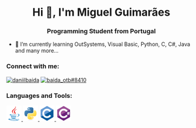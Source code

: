 <h1 align="center">Hi 👋, I'm Miguel Guimarães</h1>
<h3 align="center">Programming Student from Portugal</h3>

- 🌱 I’m currently learning OutSystems, Visual Basic, Python, C, C#, Java and many more...


<h3 align="left">Connect with me:</h3>
<p align="left">
<a href="https://www.linkedin.com/in/miguel-guimar%C3%A3es-206b49239/" target="blank"><img align="center" src="https://raw.githubusercontent.com/rahuldkjain/github-profile-readme-generator/master/src/images/icons/Social/linked-in-alt.svg" alt="daniilbaida" height="30" width="40" /></a>
<a href="https://discord.gg/MohDeli#6603" target="blank"><img align="center" src="https://raw.githubusercontent.com/rahuldkjain/github-profile-readme-generator/master/src/images/icons/Social/discord.svg" alt="baida_otb#8410" height="30" width="40" /></a>
</p>

<h3 align="left">Languages and Tools:</h3>

  <a href="https://www.java.com/" target="_blank" rel="noreferrer"> 
  <img src="https://raw.githubusercontent.com/devicons/devicon/master/icons/java/java-original.svg" alt="java" width="40" height="40"/> </a> 
  
  <a href ="https://www.python.org/" target="_blank" rel="noreferrer"> 
  <img src ="https://github.com/devicons/devicon/blob/master/icons/python/python-original.svg" alt="python" width="40" height="40"/>    </a>
  
  <a href ="https://learn.microsoft.com/pt-br/cpp/c-language/?view=msvc-170" target="_blank" rel="noreferrer"> 
  <img src ="https://github.com/devicons/devicon/blob/master/icons/c/c-original.svg" alt="c" width="40" height="40"/>    </a>
 
  <a href ="https://learn.microsoft.com/en-us/dotnet/csharp/" target="_blank" rel="noreferrer"> 
  <img src ="https://github.com/devicons/devicon/blob/master/icons/csharp/csharp-original.svg" alt="c#" width="40" height="40"/>    </a>
 
  </p>
